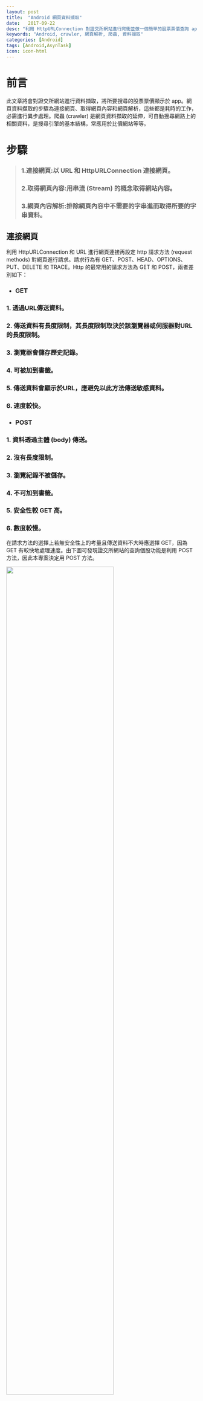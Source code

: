 ```yaml
---
layout: post
title:  "Android 網頁資料擷取"
date:   2017-09-22
desc: "利用 HttpURLConnection 對證交所網站進行爬衝並做一個簡單的股票票價查詢 app"
keywords: "Android, crawler, 網頁解析, 爬蟲, 資料擷取"
categories: [Android]
tags: [Android,AsynTask]
icon: icon-html
---
```


# 前言
此文章將會對證交所網站進行資料擷取，將所要搜尋的股票票價顯示於 app。網頁資料擷取的步驟為連接網頁、取得網頁內容和網頁解析，這些都是耗時的工作，必需進行異步處理。爬蟲 (crawler) 是網頁資料擷取的延伸，可自動搜尋網路上的相關資料，是搜尋引擎的基本結構，常應用於比價網站等等。

# 步驟

>### 1.連接網頁:以 URL 和 HttpURLConnection 連接網頁。
>### 2.取得網頁內容:用串流 (Stream) 的概念取得網站內容。
>### 3.網頁內容解析:排除網頁內容中不需要的字串進而取得所要的字串資料。

## 連接網頁

利用 HttpURLConnection 和 URL 進行網頁連接再設定 http 請求方法 (request methods) 對網頁進行請求。請求行為有 GET、POST、HEAD、OPTIONS、PUT、DELETE 和 TRACE。Http 的最常用的請求方法為 GET 和 POST，兩者差別如下：

* ### GET
###  1. 透過URL傳送資料。
###  2. 傳送資料有長度限制，其長度限制取決於該瀏覽器或伺服器對URL的長度限制。
###  3. 瀏覽器會儲存歷史記錄。
###  4. 可被加到書籤。
###  5. 傳送資料會顯示於URL，應避免以此方法傳送敏感資料。
###  6. 速度較快。
* ### POST
###  1. 資料透過主體 (body) 傳送。
###  2. 沒有長度限制。
###  3. 瀏覽紀錄不被儲存。
###  4. 不可加到書籤。
###  5. 安全性較 GET 高。
###  6. 數度較慢。

在請求方法的選擇上若無安全性上的考量且傳送資料不大時應選擇 GET，因為 GET 有較快地處理速度。由下圖可發現證交所網站的查詢個股功能是利用 POST 方法，因此本專案決定用 POST 方法。

<img src="{{ site.img_path }}/20170922/證交所post.png" width="75%">

HttpURLConnection 是一個抽象類別，其基本用法可參考<a href="https://developer.android.com/reference/java/net/HttpURLConnection.html">官方網站</a>。下段程式碼為 HttpURLConnection 和 URL 進行網頁連接。finally 區段的程式碼是一定會實行的，其中呼叫 disconnect 方法意味著不需要再對伺服器發起請求，因此斷開連線。

```java
public String postData(String key,String value) {
    String htmlInf="";
    try{
        HttpURLConnection urlConnection = (HttpURLConnection) url.openConnection();
        try {
            urlConnection.setChunkedStreamingMode(0);//不知道資料長度時呼叫，避免緩存耗盡
            urlConnection.setRequestMethod("POST");//預設是GET 用POST要改
            urlConnection.setDoOutput(true);//default is false,有輸出時須為true
            urlConnection.setDoInput(true);//default is true,有輸入時須為true

            String outputData = keyAndValue(key,value);//key和value字串的串接是要丟到網頁上的資料 ex: "stkNo=2300"
            writeHtmldata(urlConnection,outputData);//將資料丟到網頁
            htmlInf = readHtmlStream(urlConnection);//將所要的資料讀進app並輸出

        } finally {
            urlConnection.disconnect();//斷開連接
        }
    } catch (MalformedURLException e) {
        return "Exception:" + e.getMessage();
    } catch (IOException e) {
        return "Exception:" + e.getMessage();
    }
    return htmlInf;
}
```

## 取得網頁內容

取得所要的網頁內容之前須先傳送要查詢的個股代號與關鍵字到網站上，接下來網站會返回網頁內容。傳送、接收和輸出都需要倚靠串流進行處理。串流可想成資料在資料來源端 (Data Source) 與資料目的端 (Data Sink) 之間流動。輸入串流 (InputStream) 是將資料從來源端取出而輸出串流 (Output) 是將資料寫入目的端，資料的單位是位元組。下圖是輸出與輸入串流常用類別的繼承圖。

<img src="{{ site.img_path }}/20170922/Stream.png" width="75%">

輸入串流以及輸出串流處理的是位元組資料，若要處理字元資料可使用字元處理類別，字元資料處理類別會自動將位元組與字元進行編碼轉換。Reader 類別可將字元資料取來源端出而 Writer 可將字元資料寫入目的端。下圖是 Reader 類別與 Writer 類別的繼承關係圖。

<img src="{{ site.img_path }}/20170922/ReWr.png" width="75%">

下段程式碼的功能是要將字元資料傳送到網頁上，因此使用字元處理類別。BufferedWriter 提供 Writer 資料緩衝區，此類別需包裹一個 OutputStreamWriter，之後將資料寫入記憶體的緩衝區，不需寫在硬碟上，因此增加處理速度，非常適合用於輸出資料到網頁上的情形。當資料傳送完畢後要 close，因此將關閉的方法寫在 finally 區段以確定程式碼確實會關閉串流以及 Writer。讀者也可嘗試用自動關閉資源的方法撰寫，此方法也可確保資源的關閉。

```java
private void writeHtmldata(HttpURLConnection urlConnection,String outputData) throws IOException {
    OutputStream os = urlConnection.getOutputStream();
    BufferedWriter writer = new BufferedWriter(new OutputStreamWriter(os, "UTF-8"));//bufferwriter 處理的資料是字串 自動在字元跟位元組之間作轉換
    try {
        writer.write(outputData);
        writer.flush();
    }finally {
        writer.close();
        os.close();
    }
}
```

要得到資料需經過輸入以及輸出處理，輸入是將資料由來源端取出而輸出則是將資料寫到目的端。將資料從網路上取出時使用 BufferedInputStream，此類別需包裹一個 InputStream 類別，之後會將資料讀出至緩衝區。ByteArrayOutputStream 也是利用緩衝區的類別，不需要包裹 OutputStream 即可使用。

```java
private String readHtmlStream(HttpURLConnection urlConnection) throws IOException {
    InputStream is = new BufferedInputStream(urlConnection.getInputStream());//讀進來時不需做位元組與字元轉換 不需要用reader
    OutputStream bo = new ByteArrayOutputStream();
    try {
        int i = is.read();
        while (i != -1) {
            bo.write(i);
            i = is.read();
        }
    } finally {
        bo.close();
        is.close();
    }
    return bo.toString();
}
```
## 網頁內容解析

下圖中可看出開盤價位於第一個有“開盤競價基準”的 table 標籤內，且在第二個<td>後。此專案基於以上的想法進行網頁分析。
<img src="{{ site.img_path }}/20170922/證交所2330.png" width="75%">

```java
private String getstockdata(String htmlInf) {
    String result="";
    Pattern ptn =Pattern.compile("table");
    Matcher mch = ptn.matcher(htmlInf);
    String subs="";
    int start=0,end=0;
    while(mch.find()){
        start = mch.start();
        subs=htmlInf.substring(end,start);
        if(subs.contains("開盤競價基準")){
            break;
        }
        end = mch.end();
    }
    result = subs.split("<td>")[2].replace("</td>","");
    return result;
}
```

# 完整程式碼

activity_main.xml

```xml
<?xml version="1.0" encoding="utf-8"?>
<android.support.constraint.ConstraintLayout xmlns:android="http://schemas.android.com/apk/res/android"
    xmlns:app="http://schemas.android.com/apk/res-auto"
    xmlns:tools="http://schemas.android.com/tools"
    android:layout_width="match_parent"
    android:layout_height="match_parent"
    tools:context="com.example.sarah.testhttpurlconnection.MainActivity">

    <TextView
        android:layout_width="wrap_content"
        android:layout_height="wrap_content"
        android:text="請輸入個股代碼"
        app:layout_constraintBottom_toBottomOf="parent"
        app:layout_constraintLeft_toLeftOf="parent"
        app:layout_constraintRight_toRightOf="parent"
        app:layout_constraintTop_toTopOf="parent"
        app:layout_constraintVertical_bias="0.204" />
    <EditText
        android:layout_width="119dp"
        android:layout_height="60dp"
        android:layout_marginLeft="8dp"
        app:layout_constraintLeft_toLeftOf="parent"
        android:layout_marginRight="8dp"
        app:layout_constraintRight_toRightOf="parent"
        android:id="@+id/editText"
        app:layout_constraintTop_toTopOf="parent"
        android:layout_marginTop="8dp"
        app:layout_constraintBottom_toBottomOf="parent"
        android:layout_marginBottom="8dp"
        app:layout_constraintVertical_bias="0.336"
        tools:layout_editor_absoluteY="133dp"
        tools:layout_editor_absoluteX="127dp" />

    <Button
        android:id="@+id/button"
        android:layout_width="wrap_content"
        android:layout_height="wrap_content"
        android:text="搜尋開盤競價基準"
        app:layout_constraintBottom_toBottomOf="parent"
        android:layout_marginBottom="8dp"
        app:layout_constraintTop_toTopOf="parent"
        android:layout_marginTop="8dp"
        app:layout_constraintVertical_bias="0.55"
        android:layout_marginLeft="8dp"
        app:layout_constraintLeft_toLeftOf="parent"
        android:layout_marginRight="8dp"
        app:layout_constraintRight_toRightOf="parent"
        android:onClick="search"/>

    <TextView
        android:id="@+id/textView"
        android:layout_width="99dp"
        android:layout_height="79dp"
        android:text=""
        app:layout_constraintBottom_toBottomOf="parent"
        android:layout_marginBottom="8dp"
        app:layout_constraintTop_toTopOf="parent"
        android:layout_marginTop="8dp"
        android:layout_marginRight="8dp"
        app:layout_constraintRight_toRightOf="parent"
        android:layout_marginLeft="8dp"
        app:layout_constraintLeft_toLeftOf="parent"
        app:layout_constraintVertical_bias="0.795"
        app:layout_constraintHorizontal_bias="0.501" />

</android.support.constraint.ConstraintLayout>
```

ConnectWeb.java

```java
package com.example.sarah.testhttpurlconnection;

import java.io.BufferedInputStream;
import java.io.BufferedWriter;
import java.io.ByteArrayOutputStream;
import java.io.IOException;
import java.io.InputStream;
import java.io.OutputStream;
import java.io.OutputStreamWriter;
import java.net.HttpURLConnection;
import java.net.MalformedURLException;
import java.net.URL;

/**
 * Created by sarah on 2017/9/20.
 */

public class ConnectWeb {
    private URL url;

    public ConnectWeb(URL url){
        this.url=url;
    }

    public String postData(String key,String value) {
        String htmlInf="";
        try{
            HttpURLConnection urlConnection = (HttpURLConnection) url.openConnection();
            try {
                urlConnection.setChunkedStreamingMode(0);//不知道資料長度時呼叫，避免緩存耗盡
                urlConnection.setRequestMethod("POST");//預設是GET 用POST要改
                urlConnection.setDoOutput(true);//default id false
                urlConnection.setDoInput(true);//default is true

                String outputData = keyAndValue(key,value);
                writeHtmldata(urlConnection,outputData);
                htmlInf = readHtmlStream(urlConnection);

            } finally {
                urlConnection.disconnect();
            }
        } catch (MalformedURLException e) {
            return "Exception:" + e.getMessage();
        } catch (IOException e) {
            return "Exception:" + e.getMessage();
        }
        return htmlInf;
    }

    private String keyAndValue(String key,String value){
        StringBuilder outputDataBuilder = new StringBuilder();
        outputDataBuilder.append(key);
        outputDataBuilder.append("=");
        outputDataBuilder.append(value);
        return outputDataBuilder.toString();
    }

    private void writeHtmldata(HttpURLConnection urlConnection,String outputData) throws IOException {
        OutputStream os = urlConnection.getOutputStream();
        BufferedWriter writer = new BufferedWriter(new OutputStreamWriter(os, "UTF-8"));//bufferwriter 處理的資料是字串 自動在字元跟位元組之間作轉換
        try {
            writer.write(outputData);
            writer.flush();
        }finally {
            writer.close();
            os.close();
        }
    }

    private String readHtmlStream(HttpURLConnection urlConnection) throws IOException {
        InputStream is = new BufferedInputStream(urlConnection.getInputStream());//讀進來時不需做位元組與字元轉換 不需要用reader
        OutputStream bo = new ByteArrayOutputStream();
        try {
            int i = is.read();
            while (i != -1) {
                bo.write(i);
                i = is.read();
            }
        } finally {
            bo.close();
            is.close();
        }
        return bo.toString();
    }
}
```

MainActivity.java

```java
package com.example.sarah.testhttpurlconnection;

import android.os.AsyncTask;
import android.support.v7.app.AppCompatActivity;
import android.os.Bundle;
import android.view.View;
import android.widget.Button;
import android.widget.EditText;
import android.widget.ProgressBar;
import android.widget.TextView;

import java.io.ByteArrayOutputStream;
import java.io.IOException;
import java.io.InputStream;
import java.net.MalformedURLException;
import java.net.URL;
import java.util.regex.Matcher;
import java.util.regex.Pattern;

public class MainActivity extends AppCompatActivity {

    private TextView text;
    private EditText edit;
    private Button btn;

    @Override
    protected void onCreate(Bundle savedInstanceState) {
        super.onCreate(savedInstanceState);
        setContentView(R.layout.activity_main);
        text = (TextView) findViewById(R.id.textView);
        edit = (EditText) findViewById(R.id.editText);
        btn = (Button) findViewById(R.id.button);
    }

    public void search(View view) {
        btn.setClickable(false);
        String edtext = edit.getText().toString();
        if (edtext.matches("[0-9]{1}[0-9]{3}"))
            new stackpricedown().execute(edtext);
        else {
            text.setText("請輸入正確股號格式");
            btn.setClickable(false);
        }
    }

    private class stackpricedown extends AsyncTask<String, Void, String> {

        @Override
        protected void onPreExecute() {
            super.onPreExecute();
            text.setText("資料下載中");
        }

        @Override
        protected String doInBackground(String... strings) {
            String result="",htmlInf;
            try {
                URL url = new URL("http://www.tse.com.tw/zh/stockSearch/stockSearch");
                ConnectWeb connectStock = new ConnectWeb(url);
                htmlInf = connectStock.postData("stkNo",strings[0]);
                if(htmlInf.contains("<!-- 終止上市 -->")){
                    return "終止上市";
                }
                else if (htmlInf.contains("各檔權證即時行情及基本資料")) {
                    result = getstockdata(htmlInf);23
                }else
                    result="查無資料\n請輸入正確股號";
            }catch(MalformedURLException e) {
                return e.getMessage();
            }
            return result;
        }

        @Override
        protected void onPostExecute(String s) {
            btn.setClickable(true);
            super.onPostExecute(s);
            text.setText(s);
        }
    }

    private String getstockdata(String htmlInf) {
        String result="";
        Pattern ptn =Pattern.compile("table");
        Matcher mch = ptn.matcher(htmlInf);
        String subs="";
        int start=0,end=0;
        while(mch.find()){
            start = mch.start();
            subs=htmlInf.substring(end,start);
            if(subs.contains("開盤競價基準")){
                break;
            }
            end = mch.end();
        }
        result = subs.split("<td>")[2].replace("</td>","");
        return result;
    }
}
```

